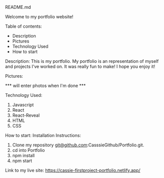 README.md

Welcome to my portfolio website! 

Table of contents:
- Description
- Pictures
- Technology Used
- How to start


Description:
This is my portfolio. My portfolio is an representation of myself and projects I've worked on. It was really fun to make! I hope you enjoy it!


Pictures:

*** will enter photos when I'm done ***




Technology Used:
1. Javascript
2. React
3. React-Reveal
4. HTML
5. CSS


How to start: 
Installation Instructions:
1. Clone my repository git@github.com:CasssieGithub/Portfolio.git.
2. cd into Portfolio 
3. npm install
4. npm start

Link to my live site:
https://cassie-firstproject-portfolio.netlify.app/ 
